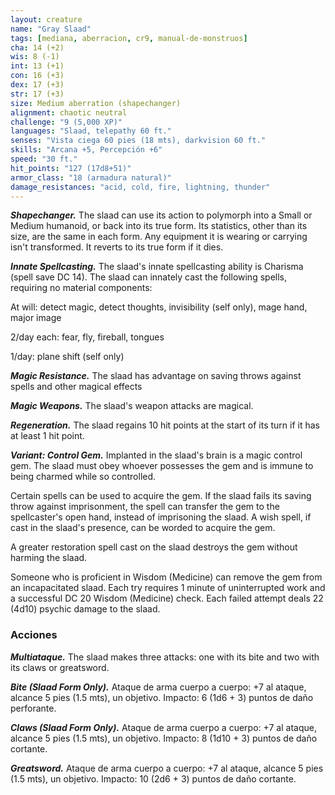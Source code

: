 ```yaml
---
layout: creature
name: "Gray Slaad"
tags: [mediana, aberracion, cr9, manual-de-monstruos]
cha: 14 (+2)
wis: 8 (-1)
int: 13 (+1)
con: 16 (+3)
dex: 17 (+3)
str: 17 (+3)
size: Medium aberration (shapechanger)
alignment: chaotic neutral
challenge: "9 (5,000 XP)"
languages: "Slaad, telepathy 60 ft."
senses: "Vista ciega 60 pies (18 mts), darkvision 60 ft."
skills: "Arcana +5, Percepción +6"
speed: "30 ft."
hit_points: "127 (17d8+51)"
armor_class: "18 (armadura natural)"
damage_resistances: "acid, cold, fire, lightning, thunder"
---
```


***Shapechanger.*** The slaad can use its action to polymorph into a Small or Medium humanoid, or back into its true form. Its statistics, other than its size, are the same in each form. Any equipment it is wearing or carrying isn't transformed. It reverts to its true form if it dies.

***Innate Spellcasting.*** The slaad's innate spellcasting ability is Charisma (spell save DC 14). The slaad can innately cast the following spells, requiring no material components:

At will: detect magic, detect thoughts, invisibility (self only), mage hand, major image

2/day each: fear, fly, fireball, tongues

1/day: plane shift (self only)

***Magic Resistance.*** The slaad has advantage on saving throws against spells and other magical effects

***Magic Weapons.*** The slaad's weapon attacks are magical.

***Regeneration.*** The slaad regains 10 hit points at the start of its turn if it has at least 1 hit point.

***Variant: Control Gem.*** Implanted in the slaad's brain is a magic control gem. The slaad must obey whoever possesses the gem and is immune to being charmed while so controlled.

Certain spells can be used to acquire the gem. If the slaad fails its saving throw against imprisonment, the spell can transfer the gem to the spellcaster's open hand, instead of imprisoning the slaad. A wish spell, if cast in the slaad's presence, can be worded to acquire the gem.

A greater restoration spell cast on the slaad destroys the gem without harming the slaad.

Someone who is proficient in Wisdom (Medicine) can remove the gem from an incapacitated slaad. Each try requires 1 minute of uninterrupted work and a successful DC 20 Wisdom (Medicine) check. Each failed attempt deals 22 (4d10) psychic damage to the slaad.

### Acciones

***Multiataque.*** The slaad makes three attacks: one with its bite and two with its claws or greatsword.

***Bite (Slaad Form Only).*** Ataque de arma cuerpo a cuerpo: +7 al ataque, alcance 5 pies (1.5 mts), un objetivo. Impacto: 6 (1d6 + 3) puntos de daño perforante.

***Claws (Slaad Form Only).*** Ataque de arma cuerpo a cuerpo: +7 al ataque, alcance 5 pies (1.5 mts), un objetivo. Impacto: 8 (1d10 + 3) puntos de daño cortante.

***Greatsword.*** Ataque de arma cuerpo a cuerpo: +7 al ataque, alcance 5 pies (1.5 mts), un objetivo. Impacto: 10 (2d6 + 3) puntos de daño cortante.